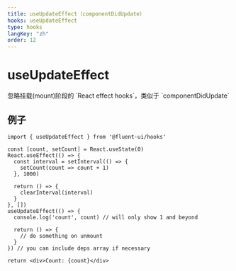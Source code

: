 ```yaml
---
title: useUpdateEffect（componentDidUpdate）
hooks: useUpdateEffect
type: hooks
langKey: "zh"
order: 12
---
```


# useUpdateEffect

<p class="description">忽略挂载(mount)阶段的 `React effect hooks`，类似于 `componentDidUpdate`</p>

## 例子

```tsx
import { useUpdateEffect } from '@fluent-ui/hooks'

const [count, setCount] = React.useState(0)
React.useEffect(() => {
  const interval = setInterval(() => {
    setCount(count => count + 1)
  }, 1000)

  return () => {
    clearInterval(interval)
  }
}, [])
useUpdateEffect(() => {
  console.log('count', count) // will only show 1 and beyond

  return () => {
    // do something on unmount
  }
}) // you can include deps array if necessary

return <div>Count: {count}</div>
```

